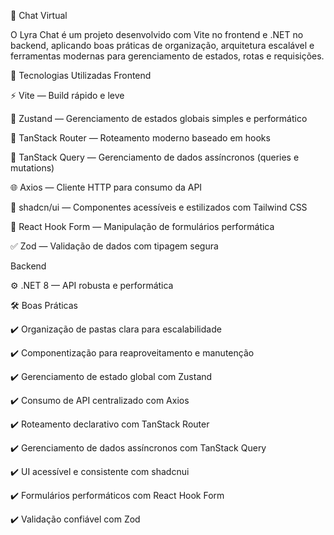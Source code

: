 💬 Chat Virtual

O Lyra Chat é um projeto desenvolvido com Vite no frontend e .NET no backend, aplicando boas práticas de organização, arquitetura escalável e ferramentas modernas para gerenciamento de estados, rotas e requisições.

🚀 Tecnologias Utilizadas
Frontend

⚡ Vite
 — Build rápido e leve

🎯 Zustand
 — Gerenciamento de estados globais simples e performático

🧭 TanStack Router
 — Roteamento moderno baseado em hooks

🔄 TanStack Query
 — Gerenciamento de dados assíncronos (queries e mutations)

🌐 Axios
 — Cliente HTTP para consumo da API

🎨 shadcn/ui
 — Componentes acessíveis e estilizados com Tailwind CSS

📝 React Hook Form
 — Manipulação de formulários performática

✅ Zod
 — Validação de dados com tipagem segura

Backend

⚙️ .NET 8
 — API robusta e performática
 
🛠️ Boas Práticas

✔️ Organização de pastas clara para escalabilidade

✔️ Componentização para reaproveitamento e manutenção

✔️ Gerenciamento de estado global com Zustand

✔️ Consumo de API centralizado com Axios

✔️ Roteamento declarativo com TanStack Router

✔️ Gerenciamento de dados assíncronos com TanStack Query

✔️ UI acessível e consistente com shadcnui

✔️ Formulários performáticos com React Hook Form

✔️ Validação confiável com Zod